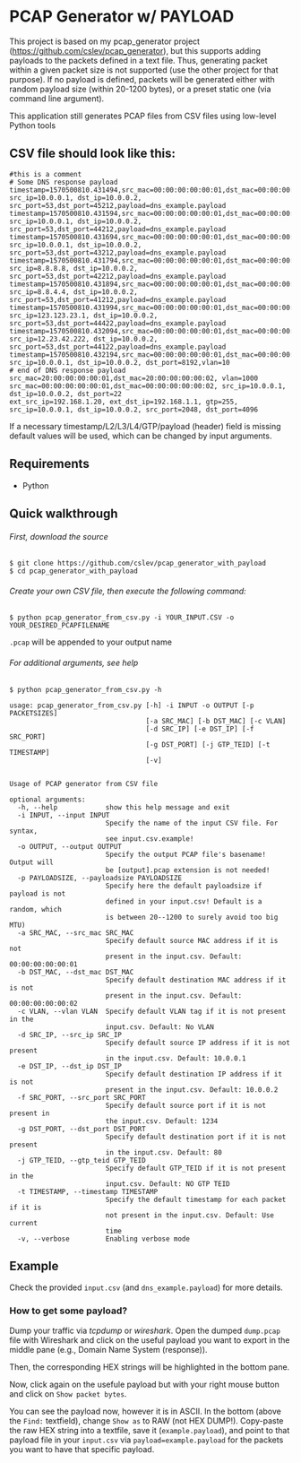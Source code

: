 # PCAP Generator w/ PAYLOAD
This project is based on my pcap_generator project (https://github.com/cslev/pcap_generator), but this supports adding payloads to the packets defined in a text file.
Thus, generating packet within a given packet size is not supported (use the other project for that purpose).
If no payload is defined, packets will be generated either with random payload size (within 20-1200 bytes), or a preset static one (via command line argument).

This application still generates PCAP files from CSV files using low-level Python tools

## CSV file should look like this:
```
#this is a comment
# Some DNS response payload
timestamp=1570500810.431494,src_mac=00:00:00:00:00:01,dst_mac=00:00:00:00:00:02, src_ip=10.0.0.1, dst_ip=10.0.0.2, src_port=53,dst_port=45212,payload=dns_example.payload
timestamp=1570500810.431594,src_mac=00:00:00:00:00:01,dst_mac=00:00:00:00:00:02, src_ip=10.0.0.1, dst_ip=10.0.0.2, src_port=53,dst_port=44212,payload=dns_example.payload
timestamp=1570500810.431694,src_mac=00:00:00:00:00:01,dst_mac=00:00:00:00:00:02, src_ip=10.0.0.1, dst_ip=10.0.0.2, src_port=53,dst_port=43212,payload=dns_example.payload
timestamp=1570500810.431794,src_mac=00:00:00:00:00:01,dst_mac=00:00:00:00:00:02, src_ip=8.8.8.8, dst_ip=10.0.0.2, src_port=53,dst_port=42212,payload=dns_example.payload
timestamp=1570500810.431894,src_mac=00:00:00:00:00:01,dst_mac=00:00:00:00:00:02, src_ip=8.8.4.4, dst_ip=10.0.0.2, src_port=53,dst_port=41212,payload=dns_example.payload
timestamp=1570500810.431994,src_mac=00:00:00:00:00:01,dst_mac=00:00:00:00:00:02, src_ip=123.123.23.1, dst_ip=10.0.0.2, src_port=53,dst_port=44422,payload=dns_example.payload
timestamp=1570500810.432094,src_mac=00:00:00:00:00:01,dst_mac=00:00:00:00:00:02, src_ip=12.23.42.222, dst_ip=10.0.0.2, src_port=53,dst_port=44122,payload=dns_example.payload
timestamp=1570500810.432194,src_mac=00:00:00:00:00:01,dst_mac=00:00:00:00:00:02, src_ip=10.0.0.1, dst_ip=10.0.0.2, dst_port=8192,vlan=10
# end of DNS response payload
src_mac=20:00:00:00:00:01,dst_mac=20:00:00:00:00:02, vlan=1000
src_mac=00:00:00:00:00:01,dst_mac=00:00:00:00:00:02, src_ip=10.0.0.1, dst_ip=10.0.0.2, dst_port=22
ext_src_ip=192.168.1.20, ext_dst_ip=192.168.1.1, gtp=255, src_ip=10.0.0.1, dst_ip=10.0.0.2, src_port=2048, dst_port=4096
```

If a necessary timestamp/L2/L3/L4/GTP/payload (header) field is missing  default values will be used, which can be changed by input arguments.
 
## Requirements
 - Python
 
## Quick walkthrough
###### First, download the source
```
$ git clone https://github.com/cslev/pcap_generator_with_payload
$ cd pcap_generator_with_payload
```

###### Create your own CSV file, then execute the following command:
```
$ python pcap_generator_from_csv.py -i YOUR_INPUT.CSV -o YOUR_DESIRED_PCAPFILENAME
```
`.pcap` will be appended to your output name

###### For additional arguments, see help
```
$ python pcap_generator_from_csv.py -h

usage: pcap_generator_from_csv.py [-h] -i INPUT -o OUTPUT [-p PACKETSIZES]
                                  [-a SRC_MAC] [-b DST_MAC] [-c VLAN]
                                  [-d SRC_IP] [-e DST_IP] [-f SRC_PORT]
                                  [-g DST_PORT] [-j GTP_TEID] [-t TIMESTAMP]
                                  [-v]


Usage of PCAP generator from CSV file

optional arguments:
  -h, --help            show this help message and exit
  -i INPUT, --input INPUT
                        Specify the name of the input CSV file. For syntax,
                        see input.csv.example!
  -o OUTPUT, --output OUTPUT
                        Specify the output PCAP file's basename! Output will
                        be [output].pcap extension is not needed!
  -p PAYLOADSIZE, --payloadsize PAYLOADSIZE
                        Specify here the default payloadsize if payload is not
                        defined in your input.csv! Default is a random, which
                        is between 20--1200 to surely avoid too big MTU)
  -a SRC_MAC, --src_mac SRC_MAC
                        Specify default source MAC address if it is not
                        present in the input.csv. Default: 00:00:00:00:00:01
  -b DST_MAC, --dst_mac DST_MAC
                        Specify default destination MAC address if it is not
                        present in the input.csv. Default: 00:00:00:00:00:02
  -c VLAN, --vlan VLAN  Specify default VLAN tag if it is not present in the
                        input.csv. Default: No VLAN
  -d SRC_IP, --src_ip SRC_IP
                        Specify default source IP address if it is not present
                        in the input.csv. Default: 10.0.0.1
  -e DST_IP, --dst_ip DST_IP
                        Specify default destination IP address if it is not
                        present in the input.csv. Default: 10.0.0.2
  -f SRC_PORT, --src_port SRC_PORT
                        Specify default source port if it is not present in
                        the input.csv. Default: 1234
  -g DST_PORT, --dst_port DST_PORT
                        Specify default destination port if it is not present
                        in the input.csv. Default: 80
  -j GTP_TEID, --gtp_teid GTP_TEID
                        Specify default GTP_TEID if it is not present in the
                        input.csv. Default: NO GTP TEID
  -t TIMESTAMP, --timestamp TIMESTAMP
                        Specify the default timestamp for each packet if it is
                        not present in the input.csv. Default: Use current
                        time
  -v, --verbose         Enabling verbose mode
```

## Example
Check the provided `input.csv` (and `dns_example.payload`) for more details. 

### How to get some payload?
Dump your traffic via *tcpdump* or *wireshark*. Open the dumped `dump.pcap` file with Wireshark and click on the useful payload you want to export in the middle pane (e.g., Domain Name System (response)). 

Then, the corresponding HEX strings will be highlighted in the bottom pane.

Now, click again on the usefule payload but with your right mouse button and click on `Show packet bytes`.

You can see the payload now, however it is in ASCII. In the bottom (above the `Find:` textfield), change `Show as` to RAW (not HEX DUMP!).
Copy-paste the raw HEX string into a textfile, save it (`example.payload`), and point to that payload file in your `input.csv` via `payload=example.payload` for the packets you want to have that specific payload.
